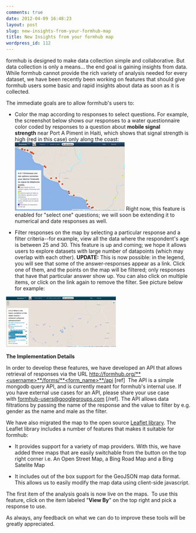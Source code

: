 ```yaml
---
comments: true
date: 2012-04-09 16:48:23
layout: post
slug: new-insights-from-your-formhub-map
title: New Insights from your formhub map
wordpress_id: 112
---
```


formhub is designed to make data collection simple and collaborative. But data collection is only a means... the end goal is gaining insights from data. While formhub cannot provide the rich variety of analysis needed for every dataset, we have been recently been working on features that should give formhub users some basic and rapid insights about data as soon as it is collected.

The immediate goals are to allow formhub's users to:



	
  * Color the map according to responses to select questions. For example, the screenshot below shows our responses to a water questionnaire color coded by responses to a question about **mobile signal strength** near Port A Piment in Haiti, which shows that signal strength is high (red in this case) only along the coast:[![](/images/posts/2012/04/formhub-20120409-125331-300x187.jpg)](/images/posts/2012/04/formhub-20120409-125331.jpg)
Right now, this feature is enabled for "select one" questions; we will soon be extending it to numerical and date responses as well.

	
  * Filter responses on the map by selecting a particular response and a filter criteria--for example, view all the data where the respondent's age is between 25 and 30. This feature is up and coming; we hope it allows users to explore datasets with large number of datapoints (which may overlap with each other).
        **UPDATE:** This is now possible: in the legend, you will see that some of the answer-responses appear as a link. Click one of them, and the points on the map will be filtered; only responses that have that particular answer show up. You can also click on multiple items, or click on the link again to remove the filter. See picture below for example:


[![](/images/posts/2012/04/Screen-Shot-2012-05-04-at-2.00.48-PM-300x138.png)](/images/posts/2012/04/Screen-Shot-2012-05-04-at-2.00.48-PM.png)

**The Implementation Details**

In order to develop these features, we have developed an API that allows retrieval of responses via the URL http://formhub.org/**<username>**/forms/**<form_name>**/api [ref]  The API is a simple mongodb query API, and is currently meant for formhub's internal use. If you have external use cases for an API, please share your use case with [formhub-users@googlegroups.com](https://groups.google.com/forum/?fromgroups/formhub-users#!forum/formhub-users) [/ref]. The API allows data filtrations by passing the name of the response and the value to filter by e.g. gender as the name and male as the filter.

We have also migrated the map to the open source [Leaflet library](http://leaflet.cloudmade.com/). The Leaflet library includes a number of features that makes it suitable for formhub:



	
  * It provides support for a variety of map providers. With this, we have added three maps that are easily switchable from the button on the top right corner i.e. An Open Street Map, a Bing Road Map and a Bing Satelite Map

	
  * It includes out of the box support for the GeoJSON map data format. This allows us to easily modify the map data using client-side javascript.


The first item of the analysis goals is now live on the maps.  To use this feature, click on the item labeled "**View By**" on the top right and pick a response to use.

As always, any feedback on what we can do to improve these tools will be greatly appreciated.
